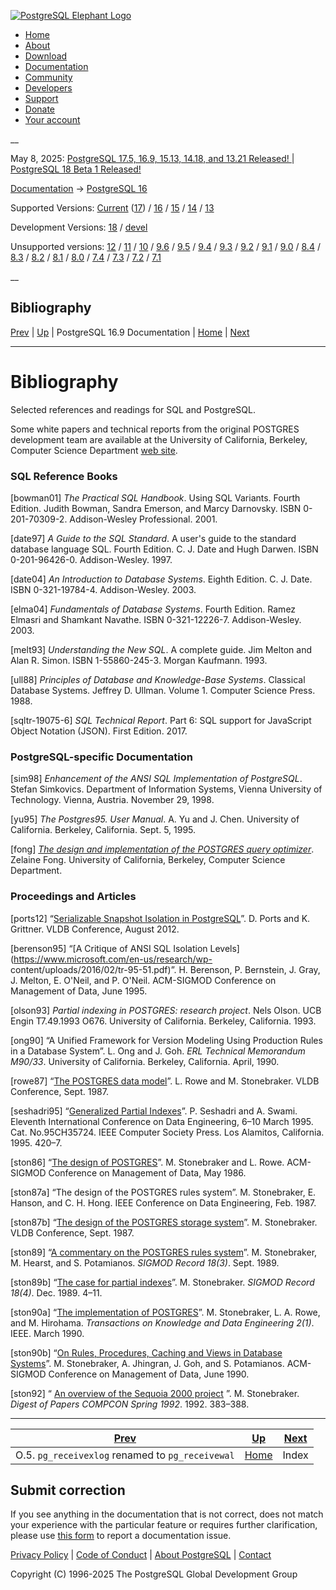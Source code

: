 [ ![PostgreSQL Elephant Logo](/media/img/about/press/elephant.png) ](/)

  * [Home](/ "Home")
  * [About](/about/ "About")
  * [Download](/download/ "Download")
  * [Documentation](/docs/ "Documentation")
  * [Community](/community/ "Community")
  * [Developers](/developer/ "Developers")
  * [Support](/support/ "Support")
  * [Donate](/about/donate/ "Donate")
  * [Your account](/account/ "Your account")

__

May 8, 2025: [ PostgreSQL 17.5, 16.9, 15.13, 14.18, and 13.21 Released! ](/about/news/postgresql-175-169-1513-1418-and-1321-released-3072/) | [ PostgreSQL 18 Beta 1 Released! ](/about/news/postgresql-18-beta-1-released-3070/)

[Documentation](/docs/ "Documentation") -> [PostgreSQL
16](/docs/16/index.html)

Supported Versions: [Current](/docs/current/biblio.html "PostgreSQL 17 -
Bibliography") ([17](/docs/17/biblio.html "PostgreSQL 17 - Bibliography")) /
[16](/docs/16/biblio.html "PostgreSQL 16 - Bibliography") /
[15](/docs/15/biblio.html "PostgreSQL 15 - Bibliography") /
[14](/docs/14/biblio.html "PostgreSQL 14 - Bibliography") /
[13](/docs/13/biblio.html "PostgreSQL 13 - Bibliography")

Development Versions: [18](/docs/18/biblio.html "PostgreSQL 18 -
Bibliography") / [devel](/docs/devel/biblio.html "PostgreSQL devel -
Bibliography")

Unsupported versions: [12](/docs/12/biblio.html "PostgreSQL 12 -
Bibliography") / [11](/docs/11/biblio.html "PostgreSQL 11 - Bibliography") /
[10](/docs/10/biblio.html "PostgreSQL 10 - Bibliography") /
[9.6](/docs/9.6/biblio.html "PostgreSQL 9.6 - Bibliography") /
[9.5](/docs/9.5/biblio.html "PostgreSQL 9.5 - Bibliography") /
[9.4](/docs/9.4/biblio.html "PostgreSQL 9.4 - Bibliography") /
[9.3](/docs/9.3/biblio.html "PostgreSQL 9.3 - Bibliography") /
[9.2](/docs/9.2/biblio.html "PostgreSQL 9.2 - Bibliography") /
[9.1](/docs/9.1/biblio.html "PostgreSQL 9.1 - Bibliography") /
[9.0](/docs/9.0/biblio.html "PostgreSQL 9.0 - Bibliography") /
[8.4](/docs/8.4/biblio.html "PostgreSQL 8.4 - Bibliography") /
[8.3](/docs/8.3/biblio.html "PostgreSQL 8.3 - Bibliography") /
[8.2](/docs/8.2/biblio.html "PostgreSQL 8.2 - Bibliography") /
[8.1](/docs/8.1/biblio.html "PostgreSQL 8.1 - Bibliography") /
[8.0](/docs/8.0/biblio.html "PostgreSQL 8.0 - Bibliography") /
[7.4](/docs/7.4/biblio.html "PostgreSQL 7.4 - Bibliography") /
[7.3](/docs/7.3/biblio.html "PostgreSQL 7.3 - Bibliography") /
[7.2](/docs/7.2/biblio.html "PostgreSQL 7.2 - Bibliography") /
[7.1](/docs/7.1/biblio.html "PostgreSQL 7.1 - Bibliography")

__

Bibliography  
---  
[Prev](app-pgreceivexlog.html "O.5. pg_receivexlog renamed to pg_receivewal")  | [Up](index.html "PostgreSQL 16.9 Documentation") | PostgreSQL 16.9 Documentation | [Home](index.html "PostgreSQL 16.9 Documentation") |  [Next](bookindex.html "Index")  
  
* * *

# Bibliography

Selected references and readings for SQL and PostgreSQL.

Some white papers and technical reports from the original POSTGRES development
team are available at the University of California, Berkeley, Computer Science
Department [web site](https://dsf.berkeley.edu/papers/).

### SQL Reference Books

[bowman01] _The Practical SQL Handbook_. Using SQL Variants. Fourth Edition.
Judith Bowman, Sandra Emerson, and Marcy Darnovsky. ISBN 0-201-70309-2.
Addison-Wesley Professional. 2001.

[date97] _A Guide to the SQL Standard_. A user's guide to the standard
database language SQL. Fourth Edition. C. J. Date and Hugh Darwen. ISBN
0-201-96426-0. Addison-Wesley. 1997.

[date04] _An Introduction to Database Systems_. Eighth Edition. C. J. Date.
ISBN 0-321-19784-4. Addison-Wesley. 2003.

[elma04] _Fundamentals of Database Systems_. Fourth Edition. Ramez Elmasri and
Shamkant Navathe. ISBN 0-321-12226-7. Addison-Wesley. 2003.

[melt93] _Understanding the New SQL_. A complete guide. Jim Melton and Alan R.
Simon. ISBN 1-55860-245-3. Morgan Kaufmann. 1993.

[ull88] _Principles of Database and Knowledge-Base Systems_. Classical
Database Systems. Jeffrey D. Ullman. Volume 1. Computer Science Press. 1988.

[sqltr-19075-6] _SQL Technical Report_. Part 6: SQL support for JavaScript
Object Notation (JSON). First Edition. 2017.

### PostgreSQL-specific Documentation

[sim98] _Enhancement of the ANSI SQL Implementation of PostgreSQL_. Stefan
Simkovics. Department of Information Systems, Vienna University of Technology.
Vienna, Austria. November 29, 1998.

[yu95] _The Postgres95. User Manual_. A. Yu and J. Chen. University of
California. Berkeley, California. Sept. 5, 1995.

[fong] _[The design and implementation of the POSTGRES query
optimizer](https://dsf.berkeley.edu/papers/UCB-MS-zfong.pdf)_. Zelaine Fong.
University of California, Berkeley, Computer Science Department.

### Proceedings and Articles

[ports12] “[Serializable Snapshot Isolation in
PostgreSQL](https://arxiv.org/pdf/1208.4179)”. D. Ports and K. Grittner. VLDB
Conference, August 2012.

[berenson95] “[A Critique of ANSI SQL Isolation
Levels](https://www.microsoft.com/en-us/research/wp-
content/uploads/2016/02/tr-95-51.pdf)”. H. Berenson, P. Bernstein, J. Gray, J.
Melton, E. O'Neil, and P. O'Neil. ACM-SIGMOD Conference on Management of Data,
June 1995.

[olson93] _Partial indexing in POSTGRES: research project_. Nels Olson. UCB
Engin T7.49.1993 O676. University of California. Berkeley, California. 1993.

[ong90] “A Unified Framework for Version Modeling Using Production Rules in a
Database System”. L. Ong and J. Goh. _ERL Technical Memorandum M90/33_.
University of California. Berkeley, California. April, 1990.

[rowe87] “[The POSTGRES data
model](https://dsf.berkeley.edu/papers/ERL-M87-13.pdf)”. L. Rowe and M.
Stonebraker. VLDB Conference, Sept. 1987.

[seshadri95] “[Generalized Partial
Indexes](https://citeseer.ist.psu.edu/viewdoc/summary?doi=10.1.1.40.5740)”. P.
Seshadri and A. Swami. Eleventh International Conference on Data Engineering,
6–10 March 1995. Cat. No.95CH35724. IEEE Computer Society Press. Los Alamitos,
California. 1995. 420–7.

[ston86] “[The design of
POSTGRES](https://dsf.berkeley.edu/papers/ERL-M85-95.pdf)”. M. Stonebraker and
L. Rowe. ACM-SIGMOD Conference on Management of Data, May 1986.

[ston87a] “The design of the POSTGRES rules system”. M. Stonebraker, E.
Hanson, and C. H. Hong. IEEE Conference on Data Engineering, Feb. 1987.

[ston87b] “[The design of the POSTGRES storage
system](https://dsf.berkeley.edu/papers/ERL-M87-06.pdf)”. M. Stonebraker. VLDB
Conference, Sept. 1987.

[ston89] “[A commentary on the POSTGRES rules
system](https://dsf.berkeley.edu/papers/ERL-M89-82.pdf)”. M. Stonebraker, M.
Hearst, and S. Potamianos. _SIGMOD Record 18(3)_. Sept. 1989.

[ston89b] “[The case for partial
indexes](https://dsf.berkeley.edu/papers/ERL-M89-17.pdf)”. M. Stonebraker.
_SIGMOD Record 18(4)_. Dec. 1989. 4–11.

[ston90a] “[The implementation of
POSTGRES](https://dsf.berkeley.edu/papers/ERL-M90-34.pdf)”. M. Stonebraker, L.
A. Rowe, and M. Hirohama. _Transactions on Knowledge and Data Engineering
2(1)_. IEEE. March 1990.

[ston90b] “[On Rules, Procedures, Caching and Views in Database
Systems](https://dsf.berkeley.edu/papers/ERL-M90-36.pdf)”. M. Stonebraker, A.
Jhingran, J. Goh, and S. Potamianos. ACM-SIGMOD Conference on Management of
Data, June 1990.

[ston92] “ [An overview of the Sequoia 2000
project](https://dsf.berkeley.edu/papers/S2K-91-05.pdf) ”. M. Stonebraker.
_Digest of Papers COMPCON Spring 1992_. 1992. 383–388.

* * *

[Prev](app-pgreceivexlog.html "O.5. pg_receivexlog renamed to pg_receivewal")  | [Up](index.html "PostgreSQL 16.9 Documentation") |  [Next](bookindex.html "Index")  
---|---|---  
O.5. `pg_receivexlog` renamed to `pg_receivewal`  | [Home](index.html "PostgreSQL 16.9 Documentation") |  Index  
  
## Submit correction

If you see anything in the documentation that is not correct, does not match
your experience with the particular feature or requires further clarification,
please use [this form](/account/comments/new/16/biblio.html/) to report a
documentation issue.

[Privacy Policy](/about/privacypolicy) | [Code of Conduct](/about/policies/coc/) | [About PostgreSQL](/about/) | [Contact](/about/contact/)  

Copyright (C) 1996-2025 The PostgreSQL Global Development Group

